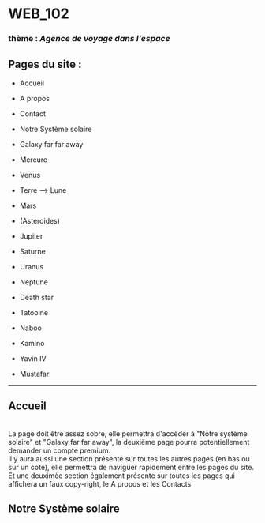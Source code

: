 # WEB_102

### thème : *Agence de voyage dans l'espace*

## Pages du site : 
- Accueil
- A propos
- Contact
- Notre Système solaire
- Galaxy far far away

- Mercure
- Venus
- Terre --> Lune
- Mars
- (Asteroides)
- Jupiter
- Saturne
- Uranus
- Neptune  

- Death star
- Tatooine
- Naboo
- Kamino
- Yavin IV
- Mustafar
---  
## Accueil  
</br>
La page doit être assez sobre, elle permettra d'accèder à "Notre système solaire" et "Galaxy far far away", 
la deuxième page pourra potentiellement demander un compte premium.
</br>
Il y aura aussi une section présente sur toutes les autres pages (en bas ou sur un coté), elle permettra de naviguer rapidement entre les pages du site. 
Et une deuximèe section également présente sur toutes les pages qui affichera un faux copy-right, le A propos et les Contacts
</br>

## Notre Système solaire  
